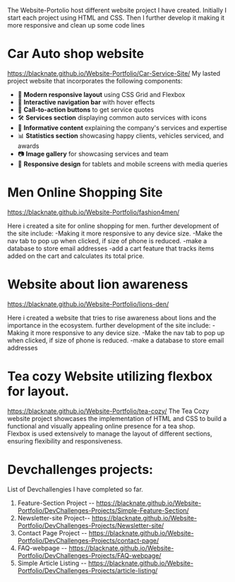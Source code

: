 The Website-Portolio host different website project I have created. 
Initially I start each project using HTML and CSS. Then I further develop it making it more responsive and clean up some code lines

# Car Auto shop website
https://blacknate.github.io/Website-Portfolio/Car-Service-Site/
My lasted project website that incorporates the following components:
- 🔧 **Modern responsive layout** using CSS Grid and Flexbox
- 🚗 **Interactive navigation bar** with hover effects
- 🧾 **Call-to-action buttons** to get service quotes
- 🛠️ **Services section** displaying common auto services with icons
- 📰 **Informative content** explaining the company's services and expertise
- 📊 **Statistics section** showcasing happy clients, vehicles serviced, and awards
- 📷 **Image gallery** for showcasing services and team
- 📱 **Responsive design** for tablets and mobile screens with media queries

# Men Online Shopping Site
https://blacknate.github.io/Website-Portfolio/fashion4men/

Here i created a site for online shopping for men.
further development of the site include:
-Making it more responsive to any device size.
-Make the nav tab to pop up when clicked, if size of phone is reduced.
-make a database to store email addresses 
-add a cart feature that tracks items added on the cart and calculates its total price.

# Website about lion awareness
https://blacknate.github.io/Website-Portfolio/lions-den/

Here i created a website that tries to rise awareness about lions and the importance in the ecosystem.
further development of the site include:
-Making it more responsive to any device size.
-Make the nav tab to pop up when clicked, if size of phone is reduced.
-make a database to store email addresses 

# Tea cozy Website utilizing flexbox for layout.
https://blacknate.github.io/Website-Portfolio/tea-cozy/
The Tea Cozy website project showcases the implementation of HTML and CSS to build a functional and visually appealing online presence for a tea shop.  
Flexbox is used extensively to manage the layout of different sections, ensuring flexibility and responsiveness.

# Devchallenges projects:
List of Devchallengies I have completed so far.

1. Feature-Section Project -- https://blacknate.github.io/Website-Portfolio/DevChallenges-Projects/Simple-Feature-Section/
2. Newsletter-site Project-- https://blacknate.github.io/Website-Portfolio/DevChallenges-Projects/Newsletter-site/
3. Contact Page Project -- https://blacknate.github.io/Website-Portfolio/DevChallenges-Projects/contact-page/
4. FAQ-webpage -- https://blacknate.github.io/Website-Portfolio/DevChallenges-Projects/FAQ-webpage/
5. Simple Article Listing -- https://blacknate.github.io/Website-Portfolio/DevChallenges-Projects/article-listing/
 
